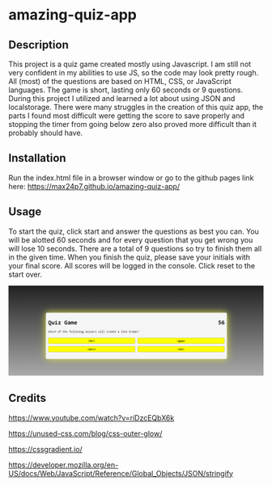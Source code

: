 # amazing-quiz-app

## Description

This project is a quiz game created mostly using Javascript.  I am still not very confident in my abilities to use JS, so the code may look pretty rough.  All (most) of the questions are based on HTML, CSS, or JavaScript languages.  The game is short, lasting only 60 seconds or 9 questions. During this project I utilized and learned a lot about using JSON and localstorage.  There were many struggles in the creation of this quiz app, the parts I found most difficult were getting the score to save properly and stopping the timer from going below zero also proved more difficult than it probably should have.  

## Installation

Run the index.html file in a browser window or go to the github pages link here:  <a href="https://max24p7.github.io/amazing-quiz-app/">https://max24p7.github.io/amazing-quiz-app/</a>

## Usage

To start the quiz, click start and answer the questions as best you can.  You will be alotted 60 seconds and for every question that you get wrong you will lose 10 seconds.  There are a total of 9 questions so try to finish them all in the given time.  When you finish the quiz, please save your initials with your final score.  All scores will be logged in the console.  Click reset to the start over.

![Screenshot of page](screenshot.PNG)


## Credits

https://www.youtube.com/watch?v=riDzcEQbX6k

https://unused-css.com/blog/css-outer-glow/

https://cssgradient.io/

https://developer.mozilla.org/en-US/docs/Web/JavaScript/Reference/Global_Objects/JSON/stringify